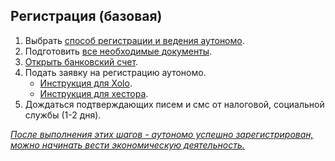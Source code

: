 ## Регистрация (базовая)

1. Выбрать [способ регистрации и ведения аутономо](#подготовка-к-регистрации-аутономо).
2. Подготовить [все необходимые документы](#необходимые-документы-для-регистрации-autónomo).
3. [Открыть банковский счет](#банковский-счет-для-аутономо).
4. Подать заявку на регистрацию аутономо.
   - [Инструкция для Xolo](#регистрация-autónomo-xolo).
   - [Инструкция для хестора](#регистрация-autónomo-хестор).
5. Дождаться подтверждающих писем и смс от налоговой, социальной службы (1-2 дня).

*<u>После выполнения этих шагов - аутономо успешно зарегистрирован, можно начинать вести экономическую деятельность.
</u>*
